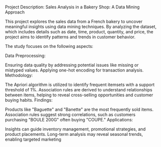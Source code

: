 Project Description: Sales Analysis in a Bakery Shop: A Data Mining Approach

This project explores the sales data from a French bakery to uncover meaningful insights using data mining techniques. By analyzing the dataset, which includes details such as date, time, product, quantity, and price, the project aims to identify patterns and trends in customer behavior.

The study focuses on the following aspects:

Data Preprocessing:

Ensuring data quality by addressing potential issues like missing or mistyped values.
Applying one-hot encoding for transaction analysis.
Methodology:

The Apriori algorithm is utilized to identify frequent itemsets with a support threshold of 1%.
Association rules are derived to understand relationships between items, helping to reveal cross-selling opportunities and customer buying habits.
Findings:

Products like "Baguette" and "Banette" are the most frequently sold items.
Association rules suggest strong correlations, such as customers purchasing "BOULE 200G" often buying "COUPE."
Applications:

Insights can guide inventory management, promotional strategies, and product placements.
Long-term analysis may reveal seasonal trends, enabling targeted marketing
